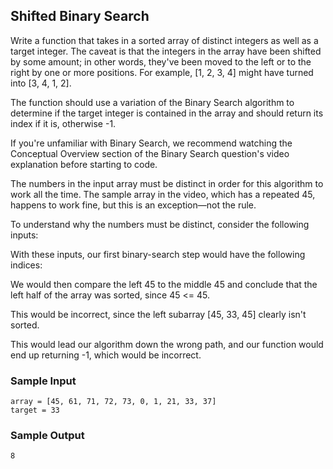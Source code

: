 
## Shifted Binary Search

Write a function that takes in a sorted array of distinct integers as well as a target
integer. The caveat is that the integers in the array have been shifted by
some amount; in other words, they've been moved to the left or to the right by
one or more positions. For example, [1, 2, 3, 4] might have
turned into [3, 4, 1, 2].

The function should use a variation of the Binary Search algorithm to
determine if the target integer is contained in the array and should return
its index if it is, otherwise -1.

If you're unfamiliar with Binary Search, we recommend watching the Conceptual
Overview section of the Binary Search question's video explanation before
starting to code.

The numbers in the input array must be distinct in order for this algorithm to
work all the time. The sample array in the video, which has a repeated
45, happens to work fine, but this is an exception—not the rule.

To understand why the numbers must be distinct, consider the following inputs:

With these inputs, our first binary-search step would have the following
indices:

We would then compare the left 45 to the middle
45 and conclude that the left half of the array was sorted, since
45 <= 45.

This would be incorrect, since the left subarray
[45, 33, 45] clearly isn't sorted.

This would lead our algorithm down the wrong path, and our function would end
up returning -1, which would be incorrect.

### Sample Input
```
array = [45, 61, 71, 72, 73, 0, 1, 21, 33, 37]
target = 33
```

### Sample Output
```
8
```
